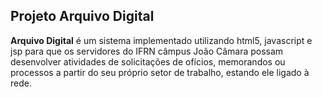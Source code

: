 
## Projeto Arquivo Digital

**Arquivo Digital** é um sistema implementado utilizando html5, javascript e jsp para que os servidores do IFRN câmpus João Câmara  possam desenvolver atividades de solicitações de ofícios, memorandos ou processos a partir do seu próprio setor de trabalho, estando ele ligado à rede.
